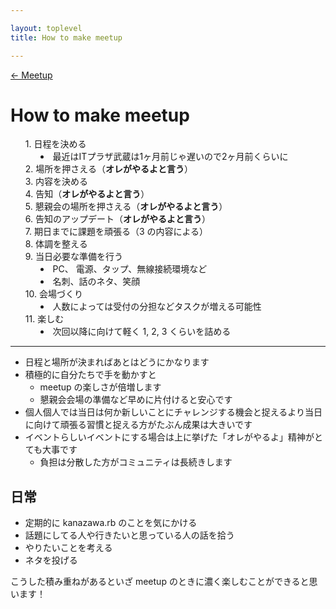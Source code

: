```yaml
---

layout: toplevel
title: How to make meetup

---
```


[← Meetup](./)

How to make meetup
==================

<style type="text/css">
  ul.workflow li {
    list-style: none;
  }
  ul.workflow li ul {
    list-style-type: disc;
    margin-bottom:   0;
  }
  ul.workflow li ul li {
    list-style: inside;
  }
</style>
<ul class="workflow">
  <li>1. 日程を決める
    <ul>
      <li>最近はITプラザ武蔵は1ヶ月前じゃ遅いので2ヶ月前くらいに</li>
    </ul>
  </li>
  <li>2. 場所を押さえる（<strong>オレがやるよと言う</strong>）</li>
  <li>3. 内容を決める</li>
  <li>4. 告知（<strong>オレがやるよと言う</strong>）</li>
  <li>5. 懇親会の場所を押さえる（<strong>オレがやるよと言う</strong>）</li>
  <li>6. 告知のアップデート（<strong>オレがやるよと言う</strong>）</li>
  <li>7. 期日までに課題を頑張る（3 の内容による）</li>
  <li>8. 体調を整える</li>
  <li>9. 当日必要な準備を行う
    <ul>
      <li>PC、 電源、タップ、無線接続環境など</li>
      <li>名刺、話のネタ、笑顔</li>
    </ul>
  </li>
  <li>10. 会場づくり
    <ul>
      <li>人数によっては受付の分担などタスクが増える可能性</li>
    </ul>
  </li>
  <li>11. 楽しむ
    <ul>
      <li>次回以降に向けて軽く 1, 2, 3 くらいを詰める</li>
    </ul>
  </li>
</ul>

----

* 日程と場所が決まればあとはどうにかなります
* 積極的に自分たちで手を動かすと
   * meetup の楽しさが倍増します
   * 懇親会会場の準備など早めに片付けると安心です
* 個人個人では当日は何か新しいことにチャレンジする機会と捉えるより当日に向けて頑張る習慣と捉える方がたぶん成果は大きいです
* イベントらしいイベントにする場合は上に挙げた「オレがやるよ」精神がとても大事です
   * 負担は分散した方がコミュニティは長続きします

日常
----

* 定期的に kanazawa.rb のことを気にかける
* 話題にしてる人や行きたいと思っている人の話を拾う
* やりたいことを考える
* ネタを投げる

こうした積み重ねがあるといざ meetup のときに濃く楽しむことができると思います！
